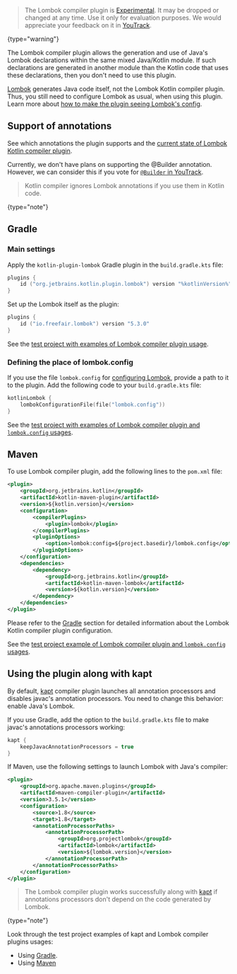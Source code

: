 [//]: # (title: Lombok compiler plugin)

> The Lombok compiler plugin is [Experimental](components-stability.md). 
> It may be dropped or changed at any time. Use it only for evaluation purposes. 
> We would appreciate your feedback on it in [YouTrack](https://youtrack.jetbrains.com/issue/KT-7112).
>
{type="warning"}

The Lombok compiler plugin allows the generation and use of Java's Lombok declarations within the same mixed Java/Kotlin module. 
If such declarations are generated in another module than the Kotlin code that uses these declarations, 
then you don't need to use this plugin.

[Lombok](https://projectlombok.org/) generates Java code itself, not the Lombok Kotlin compiler plugin. 
Thus, you still need to configure Lombok as usual, when using this plugin. 
Learn more about [how to make the plugin seeing Lombok's config](#defining-the-place-of-lombok-config).

## Support of annotations

See which annotations the plugin supports and the
[current state of Lombok Kotlin compiler plugin](https://github.com/JetBrains/kotlin/blob/master/plugins/lombok/lombok-compiler-plugin/README.md).

Currently, we don't have plans on supporting the @Builder annotation. However, we can consider this if you vote
for [`@Builder` in YouTrack](https://youtrack.jetbrains.com/issue/KT-46959).

> Kotlin compiler ignores Lombok annotations if you use them in Kotlin code.
>
{type="note"}

## Gradle

### Main settings

Apply the `kotlin-plugin-lombok` Gradle plugin in the `build.gradle.kts` file:

```kotlin
plugins {
    id ("org.jetbrains.kotlin.plugin.lombok") version "%kotlinVersion%"
}
```

Set up the Lombok itself as the plugin:

```kotlin
plugins {
    id ("io.freefair.lombok") version "5.3.0"
}
```
See the [test project with examples of Lombok compiler plugin usage](https://github.com/kotlin-hands-on/kotlin-lombok-examples/tree/master/kotlin_lombok_gradle/nokapt).

### Defining the place of lombok.config

If you use the file `lombok.config` for [configuring Lombok](https://projectlombok.org/features/configuration),
provide a path to it to the plugin. Add the following code to your `build.gradle.kts` file:

```kotlin
kotlinLombok {
    lombokConfigurationFile(file("lombok.config"))
}
```

See the [test project with examples of Lombok compiler plugin and `lombok.config` usages](https://github.com/kotlin-hands-on/kotlin-lombok-examples/tree/master/kotlin_lombok_gradle/withconfig).

## Maven

To use Lombok compiler plugin, add the following lines to the `pom.xml` file:

```xml
<plugin>
    <groupId>org.jetbrains.kotlin</groupId>
    <artifactId>kotlin-maven-plugin</artifactId>
    <version>${kotlin.version}</version>
    <configuration>
        <compilerPlugins>
            <plugin>lombok</plugin>
        </compilerPlugins>
        <pluginOptions>
            <option>lombok:config=${project.basedir}/lombok.config</option>
        </pluginOptions>
    </configuration>
    <dependencies>
        <dependency>
            <groupId>org.jetbrains.kotlin</groupId>
            <artifactId>kotlin-maven-lombok</artifactId>
            <version>${kotlin.version}</version>
        </dependency>
    </dependencies>
</plugin>
```

Please refer to the [Gradle](#gradle) section for detailed information about the Lombok Kotlin compiler plugin configuration.

See the [test project example of Lombok compiler plugin and `lombok.config` usages](https://github.com/kotlin-hands-on/kotlin-lombok-examples/tree/master/kotlin_lombok_maven/nokapt).

## Using the plugin along with kapt

By default, [kapt](kapt.md) compiler plugin launches all annotation processors and disables javac's annotation processors.
You need to change this behavior: enable Java's Lombok.

If you use Gradle, add the option to the `build.gradle.kts` file to make javac's annotations
processors working:

```kotlin
kapt {
    keepJavacAnnotationProcessors = true
}
```

If Maven, use the following settings to launch Lombok with Java's compiler:

```xml
<plugin>
    <groupId>org.apache.maven.plugins</groupId>
    <artifactId>maven-compiler-plugin</artifactId>
    <version>3.5.1</version>
    <configuration>
        <source>1.8</source>
        <target>1.8</target>
        <annotationProcessorPaths>
            <annotationProcessorPath>
                <groupId>org.projectlombok</groupId>
                <artifactId>lombok</artifactId>
                <version>${lombok.version}</version>
            </annotationProcessorPath>
        </annotationProcessorPaths>
    </configuration>
</plugin>    
```

> The Lombok compiler plugin works successfully along with [kapt](kapt.md) if annotations processors don't depend
> on the code generated by Lombok.
>
{type="note"}

Look through the test project examples of kapt and Lombok compiler plugins usages:
* Using [Gradle](https://github.com/JetBrains/kotlin/tree/master/libraries/tools/kotlin-gradle-plugin-integration-tests/src/test/resources/testProject/lombokProject/yeskapt).
* Using [Maven](https://github.com/kotlin-hands-on/kotlin-lombok-examples/tree/master/kotlin_lombok_maven/yeskapt)

